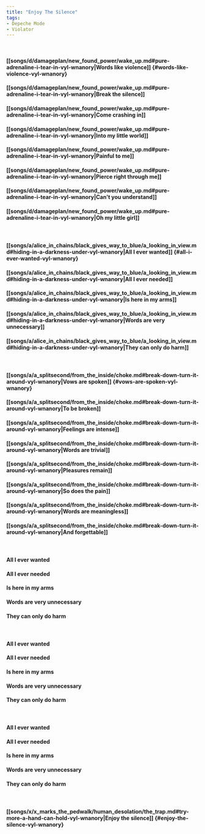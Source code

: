 ```yaml
---
title: "Enjoy The Silence"
tags:
- Depeche Mode
- Violator
---
```

&nbsp;
#### [[songs/d/damageplan/new_found_power/wake_up.md#pure-adrenaline-i-tear-in-vyl-wnanory|Words like violence]] {#words-like-violence-vyl-wnanory}
#### [[songs/d/damageplan/new_found_power/wake_up.md#pure-adrenaline-i-tear-in-vyl-wnanory|Break the silence]]
#### [[songs/d/damageplan/new_found_power/wake_up.md#pure-adrenaline-i-tear-in-vyl-wnanory|Come crashing in]]
#### [[songs/d/damageplan/new_found_power/wake_up.md#pure-adrenaline-i-tear-in-vyl-wnanory|Into my little world]]
#### [[songs/d/damageplan/new_found_power/wake_up.md#pure-adrenaline-i-tear-in-vyl-wnanory|Painful to me]]
#### [[songs/d/damageplan/new_found_power/wake_up.md#pure-adrenaline-i-tear-in-vyl-wnanory|Pierce right through me]]
#### [[songs/d/damageplan/new_found_power/wake_up.md#pure-adrenaline-i-tear-in-vyl-wnanory|Can't you understand]]
#### [[songs/d/damageplan/new_found_power/wake_up.md#pure-adrenaline-i-tear-in-vyl-wnanory|Oh my little girl]]
&nbsp;
#### [[songs/a/alice_in_chains/black_gives_way_to_blue/a_looking_in_view.md#hiding-in-a-darkness-under-vyl-wnanory|All I ever wanted]] {#all-i-ever-wanted-vyl-wnanory}
#### [[songs/a/alice_in_chains/black_gives_way_to_blue/a_looking_in_view.md#hiding-in-a-darkness-under-vyl-wnanory|All I ever needed]]
#### [[songs/a/alice_in_chains/black_gives_way_to_blue/a_looking_in_view.md#hiding-in-a-darkness-under-vyl-wnanory|Is here in my arms]]
#### [[songs/a/alice_in_chains/black_gives_way_to_blue/a_looking_in_view.md#hiding-in-a-darkness-under-vyl-wnanory|Words are very unnecessary]]
#### [[songs/a/alice_in_chains/black_gives_way_to_blue/a_looking_in_view.md#hiding-in-a-darkness-under-vyl-wnanory|They can only do harm]]
&nbsp;
#### [[songs/a/a_splitsecond/from_the_inside/choke.md#break-down-turn-it-around-vyl-wnanory|Vows are spoken]] {#vows-are-spoken-vyl-wnanory}
#### [[songs/a/a_splitsecond/from_the_inside/choke.md#break-down-turn-it-around-vyl-wnanory|To be broken]]
#### [[songs/a/a_splitsecond/from_the_inside/choke.md#break-down-turn-it-around-vyl-wnanory|Feelings are intense]]
#### [[songs/a/a_splitsecond/from_the_inside/choke.md#break-down-turn-it-around-vyl-wnanory|Words are trivial]]
#### [[songs/a/a_splitsecond/from_the_inside/choke.md#break-down-turn-it-around-vyl-wnanory|Pleasures remain]]
#### [[songs/a/a_splitsecond/from_the_inside/choke.md#break-down-turn-it-around-vyl-wnanory|So does the pain]]
#### [[songs/a/a_splitsecond/from_the_inside/choke.md#break-down-turn-it-around-vyl-wnanory|Words are meaningless]]
#### [[songs/a/a_splitsecond/from_the_inside/choke.md#break-down-turn-it-around-vyl-wnanory|And forgettable]]
&nbsp;
#### All I ever wanted
#### All I ever needed
#### Is here in my arms
#### Words are very unnecessary
#### They can only do harm
&nbsp;
#### All I ever wanted
#### All I ever needed
#### Is here in my arms
#### Words are very unnecessary
#### They can only do harm
&nbsp;
#### All I ever wanted
#### All I ever needed
#### Is here in my arms
#### Words are very unnecessary
#### They can only do harm
&nbsp;
#### [[songs/x/x_marks_the_pedwalk/human_desolation/the_trap.md#try-more-a-hand-can-hold-vyl-wnanory|Enjoy the silence]] {#enjoy-the-silence-vyl-wnanory}
